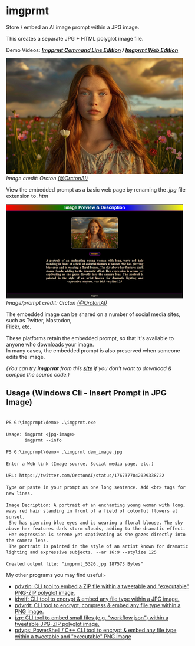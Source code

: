 # imgprmt

Store / embed an AI image prompt within a JPG image.  

This creates a separate JPG + HTML polyglot image file. 

Demo Videos: ***[Imgprmt Command Line Edition](https://youtu.be/KrvIeSeYgog) / [Imgprmt Web Edition](https://youtu.be/5K56VJMlapg)***  

![Demo Image](https://github.com/CleasbyCode/imgprmt/blob/main/demo_image/dem_70440.jpg)  
*Image credit: Orcton [(@OrctonAI)](https://twitter.com/OrctonAI)*  

View the embedded prompt as a basic web page by renaming the *.jpg* file extension to *.htm*  

![Demo Image](https://github.com/CleasbyCode/imgprmt/blob/main/demo_image/dem2_70440.jpg)  
*Image/prompt credit: Orcton [(@OrctonAI)](https://twitter.com/OrctonAI)*  

The embedded image can be shared on a number of social media sites, such as Twitter, Mastodon,  
Flickr, etc.  

These platforms retain the embedded prompt, so that it's available to anyone who downloads your image.  
In many cases, the embedded prompt is also preserved when someone edits the image.  

*(You can try **imgprmt** from this [**site**](https://cleasbycode.co.uk/imgprmt/index/) if you don't want to download & compile the source code.)*  

## Usage (Windows Cli - Insert Prompt in JPG Image)

```console

PS G:\imgprmpt\demo> .\imgprmt.exe

Usage: imgprmt <jpg-image>  
       imgprmt --info

PS G:\imgprmpt\demo> .\imgprmt dem_image.jpg

Enter a Web link (Image source, Social media page, etc.)

URL: https://twitter.com/OrctonAI/status/1767377042029338722

Type or paste in your prompt as one long sentence. Add <br> tags for new lines.

Image Decription: A portrait of an enchanting young woman with long, wavy red hair standing in front of a field of colorful flowers at sunset.
 She has piercing blue eyes and is wearing a floral blouse. The sky above her features dark storm clouds, adding to the dramatic effect.
 Her expression is serene yet captivating as she gazes directly into the camera lens.
 The portrait is painted in the style of an artist known for dramatic lighting and expressive subjects. --ar 16:9 --stylize 125

Created output file: "imgprmt_5326.jpg 187573 Bytes"

```

My other programs you may find useful:-  

* [pdvzip: CLI tool to embed a ZIP file within a tweetable and "executable" PNG-ZIP polyglot image.](https://github.com/CleasbyCode/pdvzip)
* [jdvrif: CLI tool to encrypt & embed any file type within a JPG image.](https://github.com/CleasbyCode/jdvrif)
* [pdvrdt: CLI tool to encrypt, compress & embed any file type within a PNG image.](https://github.com/CleasbyCode/pdvrdt)
* [jzp: CLI tool to embed small files (e.g. "workflow.json") within a tweetable JPG-ZIP polyglot image.](https://github.com/CleasbyCode/jzp) 
* [pdvps: PowerShell / C++ CLI tool to encrypt & embed any file type within a tweetable and "executable" PNG image](https://github.com/CleasbyCode/pdvps)    

##
